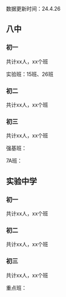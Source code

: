 数据更新时间：24.4.26

## 八中

### 初一

共计xx人，xx个班

实验班：15班、26班

### 初二

共计xx人，xx个班

### 初三

共计xx人，xx个班

强基班：

7A班：

## 实验中学

### 初一

共计xx人，xx个班

### 初二

共计xx人，xx个班

### 初三

共计xx人，xx个班

重点班：
